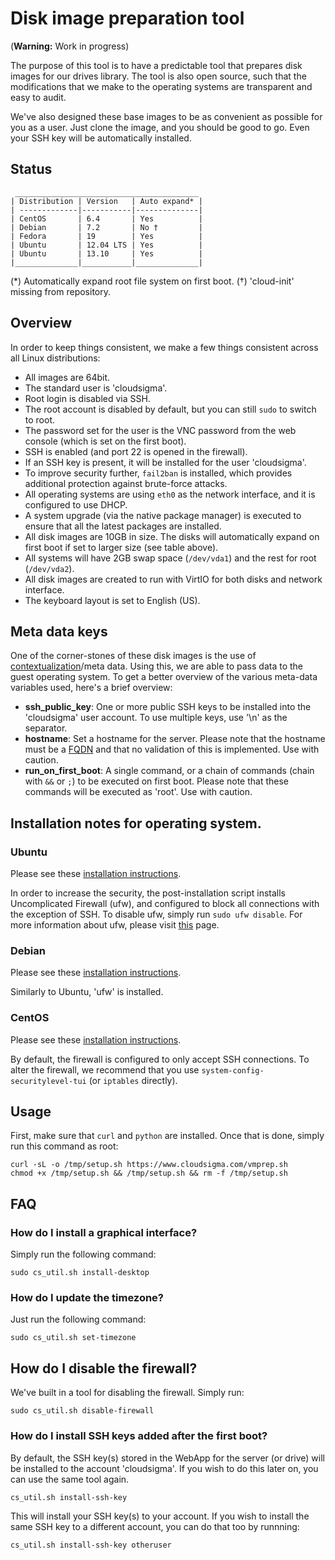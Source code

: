 # Disk image preparation tool

(**Warning:** Work in progress)

The purpose of this tool is to have a predictable tool that prepares disk images for our drives library. The tool is also open source, such that the modifications that we make to the operating systems are transparent and easy to audit.

We've also designed these base images to be as convenient as possible for you as a user. Just clone the image, and you should be good to go. Even your SSH key will be automatically installed.

## Status

     _________________________________________
    | Distribution | Version   | Auto expand* |
    | -------------|-----------|--------------|
    | CentOS       | 6.4       | Yes          |
    | Debian       | 7.2       | No †         |
    | Fedora       | 19        | Yes          |
    | Ubuntu       | 12.04 LTS | Yes          |
    | Ubuntu       | 13.10     | Yes          |
    |______________|___________|______________|

(\*) Automatically expand root file system on first boot. (†) 'cloud-init' missing from repository.

## Overview

In order to keep things consistent, we make a few things consistent across all Linux distributions:

 * All images are 64bit.
 * The standard user is 'cloudsigma'.
 * Root login is disabled via SSH.
 * The root account is disabled by default, but you can still `sudo` to switch to root.
 * The password set for the user is the VNC password from the web console (which is set on the first boot).
 * SSH is enabled (and port 22 is opened in the firewall).
 * If an SSH key is present, it will be installed for the user 'cloudsigma'.
 * To improve security further, `fail2ban` is installed, which provides additional protection against brute-force attacks.
 * All operating systems are using `eth0` as the network interface, and it is configured to use DHCP.
 * A system upgrade (via the native package manager) is executed to ensure that all the latest packages are installed.
 * All disk images are 10GB in size. The disks will automatically expand on first boot if set to larger size (see table above).
 * All systems will have 2GB swap space (`/dev/vda1`) and the rest for root (`/dev/vda2`).
 * All disk images are created to run with VirtIO for both disks and network interface.
 * The keyboard layout is set to English (US).

## Meta data keys

One of the corner-stones of these disk images is the use of [contextualization](https://autodetect.cloudsigma.com/docs/server_context.html)/meta data. Using this, we are able to pass data to the guest operating system. To get a better overview of the various meta-data variables used, here's a brief overview:

 * **ssh_public_key**: One or more public SSH keys to be installed into the 'cloudsigma' user account. To use multiple keys, use '\n' as the separator.
 * **hostname**: Set a hostname for the server. Please note that the hostname must be a [FQDN](https://en.wikipedia.org/wiki/Fully_qualified_domain_name) and that no validation of this is implemented. Use with caution.
 * **run_on_first_boot**: A single command, or a chain of commands (chain with `&&` or `;`) to be executed on first boot. Please note that these commands will be executed as 'root'. Use with caution.

## Installation notes for operating system.

### Ubuntu

Please see these [installation instructions](https://github.com/cloudsigma/vmprep/blob/master/docs/ubuntu.md).

In order to increase the security, the post-installation script installs Uncomplicated Firewall (ufw), and configured to block all connections with the exception of SSH. To disable ufw, simply run `sudo ufw disable`. For more information about ufw, please visit [this](https://help.ubuntu.com/community/UFW) page.

### Debian

Please see these [installation instructions](https://github.com/cloudsigma/vmprep/blob/master/docs/debian.md).

Similarly to Ubuntu, 'ufw' is installed.

### CentOS

Please see these [installation instructions](https://github.com/cloudsigma/vmprep/blob/master/docs/centos.md).

By default, the firewall is configured to only accept SSH connections. To alter the firewall, we recommend that you use `system-config-securitylevel-tui` (or `iptables` directly).

## Usage

First, make sure that `curl` and `python` are installed. Once that is done, simply run this command as root:

    curl -sL -o /tmp/setup.sh https://www.cloudsigma.com/vmprep.sh
    chmod +x /tmp/setup.sh && /tmp/setup.sh && rm -f /tmp/setup.sh

## FAQ

### How do I install a graphical interface?

Simply run the following command:

    sudo cs_util.sh install-desktop

### How do I update the timezone?

Just run the following command:

    sudo cs_util.sh set-timezone

## How do I disable the firewall?

We've built in a tool for disabling the firewall. Simply run:

    sudo cs_util.sh disable-firewall

### How do I install SSH keys added after the first boot?

By default, the SSH key(s) stored in the WebApp for the server (or drive) will be installed to the account 'cloudsigma'. If you wish to do this later on, you can use the same tool again.

    cs_util.sh install-ssh-key

This will install your SSH key(s) to your account. If you wish to install the same SSH key to a different account, you can do that too by runnning:

    cs_util.sh install-ssh-key otheruser
